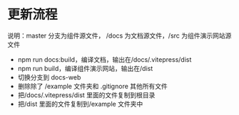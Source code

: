 # 更新流程

说明：master 分支为组件源文件， /docs 为文档源文件，/src 为组件演示网站源文件

- npm run docs:build，编译文档，输出在/docs/.vitepress/dist
- npm run build，编译组件演示网站，输出在/dist
- 切换分支到 docs-web
- 删除除了 /example 文件夹和 .gitignore 其他所有文件
- 把/docs/.vitepress/dist 里面的文件复制到根目录
- 把/dist 里面的文件复制到/example 文件夹中
